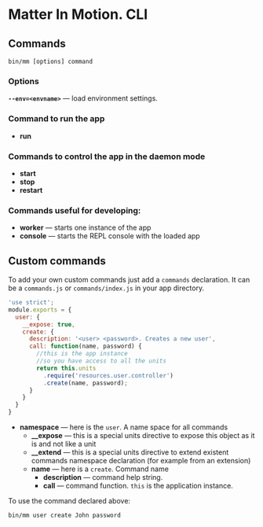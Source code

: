 # Matter In Motion. CLI

## Commands
`bin/mm [options] command`

### Options
**`--env=<envname>`** — load environment settings.

### Command to run the app
* __run__

### Commands to control the app in the daemon mode
* __start__
* __stop__
* __restart__

### Commands useful for developing:
* __worker__ — starts one instance of the app
* __console__ — starts the REPL console with the loaded app

## Custom commands

To add your own custom commands just add a `commands` declaration. It can be a `commands.js` or `commands/index.js` in your app directory.

```js
'use strict';
module.exports = {
  user: {
    __expose: true,
    create: {
      description: '<user> <password>. Creates a new user',
      call: function(name, password) {
        //this is the app instance
        //so you have access to all the units
        return this.units
          .require('resources.user.controller')
          .create(name, password);
      }
    }
  }
}
```

* **namespace** — here is the `user`. A name space for all commands
  - **__expose** — this is a special units directive to expose this object as it is and not like a unit
  - **__extend** — this is a special units directive to extend existent commands namespace declaration (for example from an extension)
  - **name** — here is a `create`. Command name
    + **description** — command help string.
    + **call** — command function. `this` is the application instance.

To use the command declared above:

`bin/mm user create John password`

